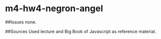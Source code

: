 # m4-hw4-negron-angel
##Issues
none. 

##Sources
Used lecture and Big Book of Javascript as reference material.
